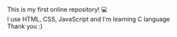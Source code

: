 This is my first online repository! 💻 <br>
I use HTML, CSS, JavaScript and I'm learning C language <br>
Thank you :)
